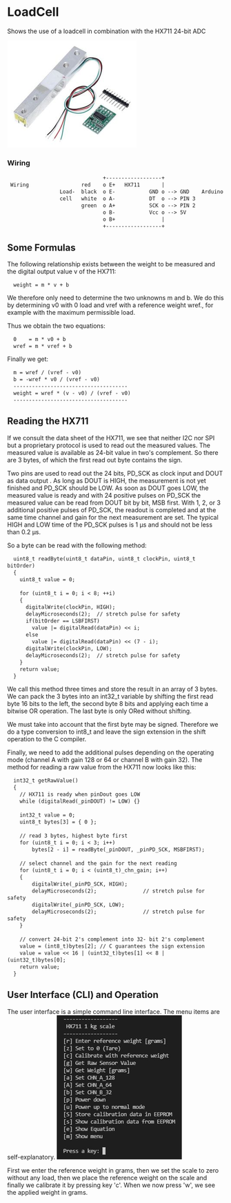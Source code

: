 # LoadCell
Shows the use of a loadcell in combination with the HX711 24-bit ADC

![LoadCell](loadcell.jpg)

### Wiring

```
                               +------------------+ 
 Wiring                 red    o E+   HX711       |
                 Load-  black  o E-           GND o --> GND    Arduino 
                 cell   white  o A-           DT  o --> PIN 3
                        green  o A+           SCK o --> PIN 2
                               o B-           Vcc o --> 5V
                               o B+               |
                               +------------------+
```

## Some Formulas
The following relationship exists between the weight to be measured and the digital output value v of the HX711:
```
  weight = m * v + b
```
We therefore only need to determine the two unknowns m and b. We do this by determining v0 with 0 load and vref with a reference weight wref., for example with the maximum permissible load.

Thus we obtain the two equations: 
```
  0    = m * v0 + b
  wref = m * vref + b
```
Finally we get:
```
  m = wref / (vref - v0)
  b = -wref * v0 / (vref - v0)
  -------------------------------------  
  weight = wref * (v - v0) / (vref - v0)
  ------------------------------------- 
```
## Reading the HX711
 If we consult the data sheet of the HX711, we see that neither I2C nor SPI but a proprietary protocol is used to read out the measured values. The measured value is available as 24-bit value in two's complement. So there are 3 bytes, of which the first read out byte contains the sign.

Two pins are used to read out the 24 bits, PD_SCK as clock input and DOUT as data output . As long as DOUT is HIGH, the measurement is not yet finished and PD_SCK should be LOW. As soon as DOUT goes LOW, the measured value is ready and with 24 positive pulses on PD_SCK the measured value can be read from DOUT bit by bit, MSB first. With 1, 2, or 3 additional positive pulses of PD_SCK, the readout is completed and at the same time channel and gain for the next measurement are set. The typical HIGH and LOW time of the PD_SCK pulses is 1 μs and should not be less than 0.2 μs.

So a byte can be read with the following method: 
```
  uint8_t readByte(uint8_t dataPin, uint8_t clockPin, uint8_t bitOrder) 
  {
    uint8_t value = 0;

    for (uint8_t i = 0; i < 8; ++i) 
    {
      digitalWrite(clockPin, HIGH);
      delayMicroseconds(2);  // stretch pulse for safety
      if(bitOrder == LSBFIRST)
        value |= digitalRead(dataPin) << i;
      else
        value |= digitalRead(dataPin) << (7 - i);
      digitalWrite(clockPin, LOW);  
      delayMicroseconds(2);  // stretch pulse for safety
    }
    return value;
  }
```
 We call this method three times and store the result in an array of 3 bytes. We can pack the 3 bytes into an int32_t variable by shifting the first read byte 16 bits to the left, the second byte 8 bits and applying each time a bitwise OR operation. The last byte is only ORed without shifting.

We must take into account that the first byte may be signed. Therefore we do a type conversion to int8_t and leave the sign extension in the shift operation to the C compiler.

Finally, we need to add the additional pulses depending on the operating mode (channel A with gain 128 or 64 or channel B with gain 32). The method for reading a raw value from the HX711 now looks like this: 
```
  int32_t getRawValue()
  {
    // HX711 is ready when pinDout goes LOW
    while (digitalRead(_pinDOUT) != LOW) {}

    int32_t value = 0;
    uint8_t bytes[3] = { 0 };

    // read 3 bytes, highest byte first
    for (uint8_t i = 0; i < 3; i++)
        bytes[2 - i] = readByte(_pinDOUT, _pinPD_SCK, MSBFIRST);

    // select channel and the gain for the next reading
    for (uint8_t i = 0; i < (uint8_t)_chn_gain; i++) 
    {
        digitalWrite(_pinPD_SCK, HIGH);
        delayMicroseconds(2);               // stretch pulse for safety
        digitalWrite(_pinPD_SCK, LOW);
        delayMicroseconds(2);               // stretch pulse for safety
    }

    // convert 24-bit 2's complement into 32- bit 2's complement
    value = (int8_t)bytes[2]; // C guarantees the sign extension
    value = value << 16 | (uint32_t)bytes[1] << 8 | (uint32_t)bytes[0]; 
    return value;
  }
```
## User Interface (CLI) and Operation
The user interface is a simple command line interface. The menu items are self-explanatory. 
![LoadCellMenu](loadCellMenu.jpg)

First we enter the reference weight in grams, then we set the scale to zero without any load, then we place the reference weight on the scale and finally we calibrate it by pressing key 'c'. When we now press 'w', we see the applied weight in grams. 